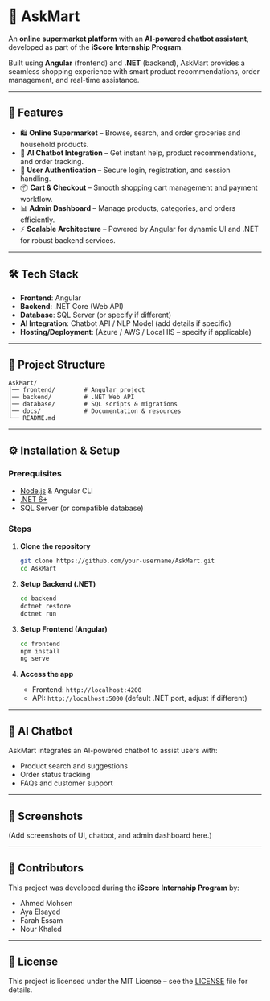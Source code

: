 # 🛒 AskMart  
An **online supermarket platform** with an **AI-powered chatbot assistant**, developed as part of the **iScore Internship Program**.  

Built using **Angular** (frontend) and **.NET** (backend), AskMart provides a seamless shopping experience with smart product recommendations, order management, and real-time assistance.  

---

## 🚀 Features  
- 🛍️ **Online Supermarket** – Browse, search, and order groceries and household products.  
- 🤖 **AI Chatbot Integration** – Get instant help, product recommendations, and order tracking.  
- 🔐 **User Authentication** – Secure login, registration, and session handling.  
- 📦 **Cart & Checkout** – Smooth shopping cart management and payment workflow.  
- 📊 **Admin Dashboard** – Manage products, categories, and orders efficiently.  
- ⚡ **Scalable Architecture** – Powered by Angular for dynamic UI and .NET for robust backend services.  

---

## 🛠️ Tech Stack  
- **Frontend**: Angular  
- **Backend**: .NET Core (Web API)  
- **Database**: SQL Server (or specify if different)  
- **AI Integration**: Chatbot API / NLP Model (add details if specific)  
- **Hosting/Deployment**: (Azure / AWS / Local IIS – specify if applicable)  

---

## 📂 Project Structure  
```
AskMart/
│── frontend/        # Angular project
│── backend/         # .NET Web API
│── database/        # SQL scripts & migrations
│── docs/            # Documentation & resources
└── README.md
```

---

## ⚙️ Installation & Setup  

### Prerequisites  
- [Node.js](https://nodejs.org/) & Angular CLI  
- [.NET 6+](https://dotnet.microsoft.com/)  
- SQL Server (or compatible database)  

### Steps  

1. **Clone the repository**  
   ```bash
   git clone https://github.com/your-username/AskMart.git
   cd AskMart
   ```

2. **Setup Backend (.NET)**  
   ```bash
   cd backend
   dotnet restore
   dotnet run
   ```

3. **Setup Frontend (Angular)**  
   ```bash
   cd frontend
   npm install
   ng serve
   ```

4. **Access the app**  
   - Frontend: `http://localhost:4200`  
   - API: `http://localhost:5000` (default .NET port, adjust if different)  

---

## 🤖 AI Chatbot  
AskMart integrates an AI-powered chatbot to assist users with:  
- Product search and suggestions  
- Order status tracking  
- FAQs and customer support  

---

## 📸 Screenshots  
(Add screenshots of UI, chatbot, and admin dashboard here.)  

---

## 👥 Contributors  
This project was developed during the **iScore Internship Program** by:  
- Ahmed Mohsen
- Aya Elsayed
- Farah Essam
- Nour Khaled
---

## 📜 License  
This project is licensed under the MIT License – see the [LICENSE](LICENSE) file for details.  
